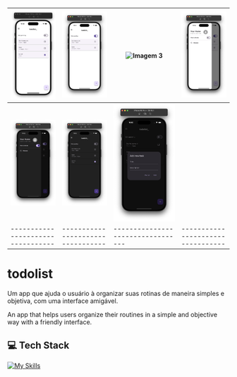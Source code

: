 
| ![Imagem 1](assets/imagem1.png) | ![Imagem 2](assets/imagem2.png) | ![Imagem 3](images/imagem3.png) | ![Imagem 4](assets/imagem4.png) |
|---------------------------------|---------------------------------|---------------------------------|---------------------------------|
| ![Imagem 1](assets/imagem5.png) | ![Imagem 2](assets/imagem6.png) | ![Imagem 3](assets/imagem7.png) |
|---------------------------------|---------------------------------|---------------------------------|---------------------------------|
# todolist

Um app que ajuda o usuário à organizar suas rotinas de maneira simples e objetiva, com uma interface amigável.

An app that helps users organize their routines in a simple and objective way with a friendly interface.

## 💻 Tech Stack
[![My Skills](https://skillicons.dev/icons?i=flutter,dart,sqlite&theme=dark)](https://skillicons.dev)
